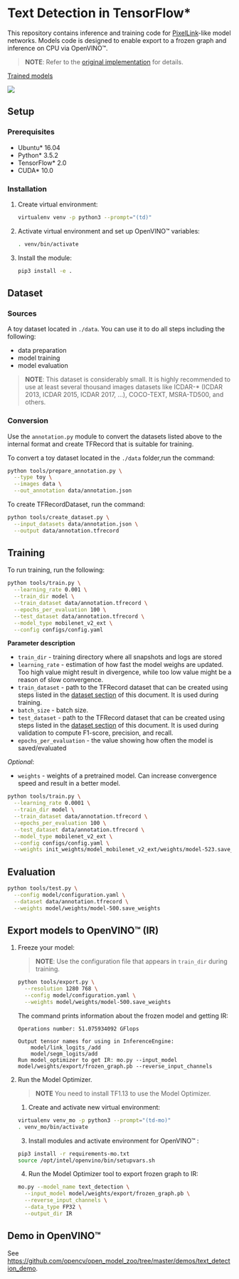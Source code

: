 # Text Detection in TensorFlow*

This repository contains inference and training code for [PixelLink](https://arxiv.org/abs/1801.01315)-like model
networks. Models code is designed to enable export to a frozen graph and inference on CPU via OpenVINO™.

> **NOTE**: Refer to the [original implementation](https://github.com/ZJULearning/pixel_link) for details.

[Trained models](https://download.01.org/opencv/openvino_training_extensions/models/text_detection/text_detection.tar.gz)

![](text-detection.jpg)

## Setup

### Prerequisites

* Ubuntu\* 16.04
* Python\* 3.5.2
* TensorFlow\* 2.0
* CUDA\* 10.0

### Installation

1. Create virtual environment:
    ```bash
    virtualenv venv -p python3 --prompt="(td)"
    ```

2. Activate virtual environment and set up OpenVINO™ variables:
    ```bash
    . venv/bin/activate
    ```

3. Install the module:
    ```bash
    pip3 install -e .
    ```

## <a name="Dataset"> Dataset </a>

### Sources

A toy dataset located in `./data`. You can use it to do all steps including the following:
* data preparation
* model training
* model evaluation

> **NOTE**: This dataset is considerably small. It is highly recommended to use  at least several thousand images datasets like ICDAR-* (ICDAR 2013, ICDAR 2015, ICDAR 2017, ...), COCO-TEXT, MSRA-TD500, and others.

### Conversion

Use the `annotation.py` module to convert the datasets listed above to the internal format and create TFRecord that is suitable for training.

To convert a toy dataset located in the `./data` folder,run the command:

```bash
python tools/prepare_annotation.py \
  --type toy \
  --images data \
  --out_annotation data/annotation.json
```

To create TFRecordDataset, run the command:

```bash
python tools/create_dataset.py \
  --input_datasets data/annotation.json \
  --output data/annotation.tfrecord
```

## Training

To run training, run the following:
```bash
python tools/train.py \
  --learning_rate 0.001 \
  --train_dir model \
  --train_dataset data/annotation.tfrecord \
  --epochs_per_evaluation 100 \
  --test_dataset data/annotation.tfrecord \
  --model_type mobilenet_v2_ext \
  --config configs/config.yaml
```
**Parameter description**
* `train_dir` - training directory where all snapshots and logs are stored
* `learning_rate` - estimation of how fast the model weighs are updated. Too high value might result in divergence, while too low value might be a reason of slow convergence.
* `train_dataset` - path to the TFRecord dataset that can be created using steps listed in the [dataset section](#Dataset) of this document. It is used during training.
* `batch_size` - batch size.
* `test_dataset` - path to the TFRecord dataset that can be created using steps listed in the [dataset section](#Dataset) of this document. It is used during validation to compute F1-score, precision, and recall.
* `epochs_per_evaluation` - the value showing how often the model is saved/evaluated

*Optional*:
* `weights` - weights of a pretrained model. Can increase convergence speed and result in a better model.

```bash
python tools/train.py \
  --learning_rate 0.0001 \
  --train_dir model \
  --train_dataset data/annotation.tfrecord \
  --epochs_per_evaluation 100 \
  --test_dataset data/annotation.tfrecord \
  --model_type mobilenet_v2_ext \
  --config configs/config.yaml \
  --weights init_weights/model_mobilenet_v2_ext/weights/model-523.save_weights
```

## Evaluation

```bash
python tools/test.py \
  --config model/configuration.yaml \
  --dataset data/annotation.tfrecord \
  --weights model/weights/model-500.save_weights
```

## Export models to OpenVINO™  (IR)

1. Freeze your model:
    > **NOTE**: Use the configuration file that appears in `train_dir` during training.

    ```bash
    python tools/export.py \
      --resolution 1280 768 \
      --config model/configuration.yaml \
      --weights model/weights/model-500.save_weights
    ```

    The command prints information about the frozen model and  getting IR:

    ```
    Operations number: 51.075934092 GFlops

    Output tensor names for using in InferenceEngine:
        model/link_logits_/add
        model/segm_logits/add
    Run model_optimizer to get IR: mo.py --input_model model/weights/export/frozen_graph.pb --reverse_input_channels
    ```

2. Run the Model Optimizer.

    > **NOTE** You need to install TF1.13 to use the Model Optimizer.

    1. Create and activate new virtual environment:
    ```bash
    virtualenv venv_mo -p python3 --prompt="(td-mo)"
    . venv_mo/bin/activate
    ```

    3. Install modules and activate environment for OpenVINO™ :
    ```bash
    pip3 install -r requirements-mo.txt
    source /opt/intel/openvino/bin/setupvars.sh
    ```

    4. Run the Model Optimizer tool to export frozen graph to IR:
    ```bash
    mo.py --model_name text_detection \
      --input_model model/weights/export/frozen_graph.pb \
      --reverse_input_channels \
      --data_type FP32 \
      --output_dir IR
    ```

## Demo in OpenVINO™

See https://github.com/opencv/open_model_zoo/tree/master/demos/text_detection_demo.
